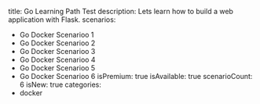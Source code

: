 title: Go Learning Path Test
description: Lets learn how to build a web application with Flask.
scenarios: 
  - Go Docker Scenarioo 1
  - Go Docker Scenarioo 2
  - Go Docker Scenarioo 3
  - Go Docker Scenarioo 4
  - Go Docker Scenarioo 5
  - Go Docker Scenarioo 6
isPremium: true
isAvailable: true
scenarioCount: 6
isNew: true
categories: 
  - docker
